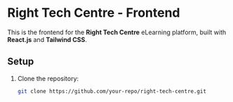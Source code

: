 # Right Tech Centre - Frontend

This is the frontend for the **Right Tech Centre** eLearning platform, built with **React.js** and **Tailwind CSS**.

## Setup

1. Clone the repository:
   ```bash
   git clone https://github.com/your-repo/right-tech-centre.git